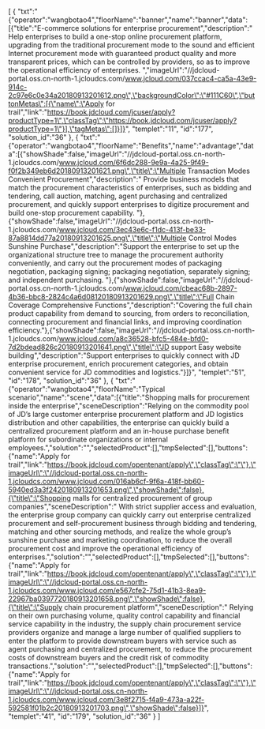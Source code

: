 [
	{
		"txt":"{\"operator\":\"wangbotao4\",\"floorName\":\"banner\",\"name\":\"banner\",\"data\":[{\"title\":\"E-commerce solutions for enterprise procurement\",\"description\":\" Help enterprises to build a one-stop online procurement platform, upgrading from the traditional procurement mode to the sound and efficient Internet procurement mode with guaranteed product quality and more transparent prices, which can be controlled by providers, so as to improve the operational efficiency of enterprises. \",\"imageUrl\":\"//jdcloud-portal.oss.cn-north-1.jcloudcs.com/www.jcloud.com/037ccac4-ca5a-43e9-914c-2c97e6c0e34a20180913201612.png\",\"backgroundColor\":\"#111C60\",\"buttonMetas\":[{\"name\":\"Apply for trail\",\"link\":\"https://book.jdcloud.com/jcuser/apply?productType=1\",\"classTag\":\"https://book.jdcloud.com/jcuser/apply?productType=1\"}],\"tagMetas\":[]}]}",
		"templet":"11",
		"id":"177",
		"solution_id":"36"
	},
	{
		"txt":"{\"operator\":\"wangbotao4\",\"floorName\":\"Benefits\",\"name\":\"advantage\",\"data\":[{\"showShade\":false,\"imageUrl\":\"//jdcloud-portal.oss.cn-north-1.jcloudcs.com/www.jcloud.com/6f6dc288-9e9a-4a25-9f49-f0f2b349eb6d20180913201621.png\",\"title\":\"Multiple Transaction Modes  Convenient Procurement\",\"description\":\" Provide business models that match the procurement characteristics of enterprises, such as bidding and tendering, call auction, matching, agent purchasing and centralized procurement, and quickly support enterprises to digitize procurement and build one-stop procurement capability. \"},{\"showShade\":false,\"imageUrl\":\"//jdcloud-portal.oss.cn-north-1.jcloudcs.com/www.jcloud.com/3ec43e6c-f1dc-413f-be33-87a8814dd77a20180913201625.png\",\"title\":\"Multiple Control Modes  Sunshine Purchase\",\"description\":\"Support the enterprise to set up the organizational structure tree to manage the procurement authority conveniently, and carry out the procurement modes of packaging negotiation, packaging signing; packaging negotiation, separately signing; and independent purchasing. \"},{\"showShade\":false,\"imageUrl\":\"//jdcloud-portal.oss.cn-north-1.jcloudcs.com/www.jcloud.com/cbeac68b-2897-4b36-bbc8-2824c4a6d08120180913201629.png\",\"title\":\"Full Chain Coverage  Comprehensive Functions\",\"description\":\"Covering the full chain product capability from demand to sourcing, from orders to reconciliation, connecting procurement and financial links, and improving coordination efficiency.\"},{\"showShade\":false,\"imageUrl\":\"//jdcloud-portal.oss.cn-north-1.jcloudcs.com/www.jcloud.com/a8c36528-bfc5-484e-bfd0-7d2bdead826c20180913201641.png\",\"title\":\"JD support  Easy website building\",\"description\":\"Support enterprises to quickly connect with JD enterprise procurement, enrich procurement categories, and obtain convenient service for JD commodities and logistics.\"}]}",
		"templet":"51",
		"id":"178",
		"solution_id":"36"
	},
	{
		"txt":"{\"operator\":\"wangbotao4\",\"floorName\":\"Typical scenario\",\"name\":\"scene\",\"data\":[{\"title\":\"Shopping malls for procurement inside the enterprise\",\"sceneDescription\":\"Relying on the commodity pool of JD’s large customer enterprise procurement platform and JD logistics distribution and other capabilities, the enterprise can quickly build a centralized procurement platform and an in-house purchase benefit platform for subordinate organizations or internal employees.\",\"solution\":\"\",\"selectedProduct\":[],\"tmpSelected\":[],\"buttons\":{\"name\":\"Apply for trail\",\"link\":\"https://book.jdcloud.com/opentenant/apply\",\"classTag\":\"\"},\"imageUrl\":\"//jdcloud-portal.oss.cn-north-1.jcloudcs.com/www.jcloud.com/016ab6cf-9f6a-418f-bb60-5940ed3a3f2420180913201653.png\",\"showShade\":false},{\"title\":\"Shopping malls for centralized procurement of group companies\",\"sceneDescription\":\" With strict supplier access and evaluation, the enterprise group company can quickly carry out enterprise centralized procurement and self-procurement business through bidding and tendering, matching and other sourcing methods, and realize the whole group’s sunshine purchase and marketing coordination, to reduce the overall procurement cost and improve the operational efficiency of enterprises.\",\"solution\":\"\",\"selectedProduct\":[],\"tmpSelected\":[],\"buttons\":{\"name\":\"Apply for trail\",\"link\":\"https://book.jdcloud.com/opentenant/apply\",\"classTag\":\"\"},\"imageUrl\":\"//jdcloud-portal.oss.cn-north-1.jcloudcs.com/www.jcloud.com/e567cfe2-75d1-41b3-8ea9-22967ba0397720180913201658.png\",\"showShade\":false},{\"title\":\"Supply chain procurement platform\",\"sceneDescription\":\" Relying on their own purchasing volume, quality control capability and financial service capability in the industry, the supply chain procurement service providers organize and manage a large number of qualified suppliers to enter the platform to provide downstream buyers with service such as agent purchasing and centralized procurement, to reduce the procurement costs of downstream buyers and the credit risk of commodity transactions.\",\"solution\":\"\",\"selectedProduct\":[],\"tmpSelected\":[],\"buttons\":{\"name\":\"Apply for trail\",\"link\":\"https://book.jdcloud.com/opentenant/apply\",\"classTag\":\"\"},\"imageUrl\":\"//jdcloud-portal.oss.cn-north-1.jcloudcs.com/www.jcloud.com/3e8f2715-f4a9-473a-a22f-592581f01b2c20180913201703.png\",\"showShade\":false}]}",
		"templet":"41",
		"id":"179",
		"solution_id":"36"
	}
]